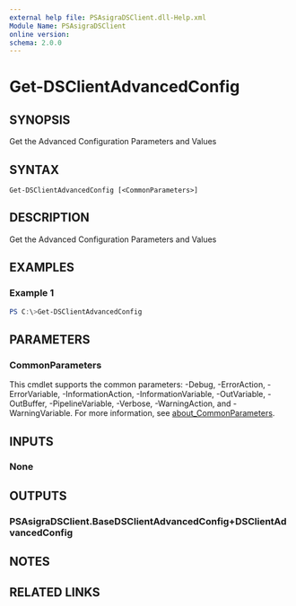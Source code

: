 ```yaml
---
external help file: PSAsigraDSClient.dll-Help.xml
Module Name: PSAsigraDSClient
online version:
schema: 2.0.0
---
```


# Get-DSClientAdvancedConfig

## SYNOPSIS
Get the Advanced Configuration Parameters and Values

## SYNTAX

```
Get-DSClientAdvancedConfig [<CommonParameters>]
```

## DESCRIPTION
Get the Advanced Configuration Parameters and Values

## EXAMPLES

### Example 1
```powershell
PS C:\>Get-DSClientAdvancedConfig
```

## PARAMETERS

### CommonParameters
This cmdlet supports the common parameters: -Debug, -ErrorAction, -ErrorVariable, -InformationAction, -InformationVariable, -OutVariable, -OutBuffer, -PipelineVariable, -Verbose, -WarningAction, and -WarningVariable. For more information, see [about_CommonParameters](http://go.microsoft.com/fwlink/?LinkID=113216).

## INPUTS

### None

## OUTPUTS

### PSAsigraDSClient.BaseDSClientAdvancedConfig+DSClientAdvancedConfig

## NOTES

## RELATED LINKS
